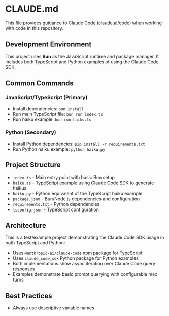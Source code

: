 # CLAUDE.md

This file provides guidance to Claude Code (claude.ai/code) when working with code in this repository.

## Development Environment

This project uses **Bun** as the JavaScript runtime and package manager. It includes both TypeScript and Python examples of using the Claude Code SDK.

## Common Commands

### JavaScript/TypeScript (Primary)
- Install dependencies: `bun install`
- Run main TypeScript file: `bun run index.ts`
- Run haiku example: `bun run haiku.ts`

### Python (Secondary)
- Install Python dependencies: `pip install -r requirements.txt`
- Run Python haiku example: `python haiku.py`

## Project Structure

- `index.ts` - Main entry point with basic Bun setup
- `haiku.ts` - TypeScript example using Claude Code SDK to generate haikus
- `haiku.py` - Python equivalent of the TypeScript haiku example
- `package.json` - Bun/Node.js dependencies and configuration
- `requirements.txt` - Python dependencies
- `tsconfig.json` - TypeScript configuration

## Architecture

This is a test/example project demonstrating the Claude Code SDK usage in both TypeScript and Python:

- Uses `@anthropic-ai/claude-code` npm package for TypeScript
- Uses `claude_code_sdk` Python package for Python examples
- Both implementations show async iteration over Claude Code query responses
- Examples demonstrate basic prompt querying with configurable max turns

## Best Practices

- Always use descriptive variable names